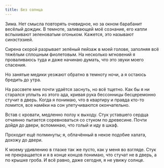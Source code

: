 ```yaml
---
title: Без солнца
---
```


Зима. Нет смысла повторять очевидное, но за окном барабанит весёлый дождик. В
темноте, заливающей моё сознание, его капли вспыхивают зеленоватым огоньком.
Кажется, это называют синэстэзией.

Сирена скорой разрывает зелёный пейзаж в моей голове, заполняя всё тяжёлым
сплошным фиолетовым. На несколько мгновений я проваливаюсь туда и даже начинаю
думать, что это звуки моего спасения.

Но занятые медики уезжают обратно в темноту ночи, а я остаюсь бредить до утра.

На рассвете мне почти удаётся заснуть, но всё тщетно. Как бы я ни старался
уплыть из этого ада, кривая рука бессонницы бесцеремонно стучит в дверь. Когда я
понимаю, что в квартиру и правда кто-то ломится, все намёки на сон улетучиваются
окончательно.

Встав с кровати, медленно ползу к выходу. Стук уставшего сердца отчаянно
пытается соревноваться со стуком по древесине. Почти дойдя до двери, вспоминаю,
что голый и иду в шкаф.

Проходит ещё полминуты; я, облачённый в некое подобие халата, дохожу до двери.

К моему удивлению в глазке так же пусто, как у меня во взгляде. Стук не
прекращается и я в конце концов понимаю, что стучат не в дверь, а по крышке
гроба. И всё равно, даже сегодня, я не увижу солнце.
